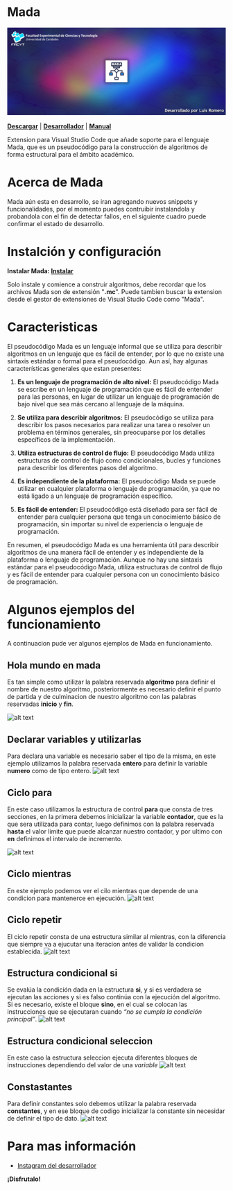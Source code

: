 # Mada
![alt text](https://github.com/CreyTuning/Mada/blob/main/img/cabecera.jpg?raw=true)

**[Descargar](https://marketplace.visualstudio.com/items?itemName=lromero.mada)** | **[Desarrollador](http://https://www.instagram.com/llromerorr/)** | **[Manual](https://github.com/CreyTuning/Mada/tree/main)**

Extension para Visual Studio Code que añade soporte para el lenguaje Mada, que es un pseudocódigo para la construcción de algoritmos de forma estructural para el ámbito académico.



# Acerca de Mada

Mada aún esta en desarrollo, se iran agregando nuevos snippets y funcionalidades, por el momento puedes contruibir instalandola y  probandola con el fin de detectar fallos, en el siguiente cuadro puede confirmar el estado de desarrollo.

# Instalción y configuración

**Instalar Mada: [Instalar](https://marketplace.visualstudio.com/items?itemName=lromero.mada)**

Solo instale y comience a construir algoritmos, debe recordar que los archivos Mada son de extensión "**.mc**". Puede tambien buscar la extension desde el gestor de extensiones de Visual Studio Code como "Mada".

# Caracteristicas

El pseudocódigo Mada es un lenguaje informal que se utiliza para describir algoritmos en un lenguaje que es fácil de entender, por lo que no existe una sintaxis estándar o formal para el pseudocódigo. Aun así, hay algunas características generales que estan presentes:

1. **Es un lenguaje de programación de alto nivel:** El pseudocódigo Mada se escribe en un lenguaje de programación que es fácil de entender para las personas, en lugar de utilizar un lenguaje de programación de bajo nivel que sea más cercano al lenguaje de la máquina.

2. **Se utiliza para describir algoritmos:** El pseudocódigo se utiliza para describir los pasos necesarios para realizar una tarea o resolver un problema en términos generales, sin preocuparse por los detalles específicos de la implementación.

3. **Utiliza estructuras de control de flujo:** El pseudocódigo Mada utiliza estructuras de control de flujo como condicionales, bucles y funciones para describir los diferentes pasos del algoritmo.

4. **Es independiente de la plataforma:** El pseudocódigo Mada se puede utilizar en cualquier plataforma o lenguaje de programación, ya que no está ligado a un lenguaje de programación específico.

5. **Es fácil de entender:** El pseudocódigo está diseñado para ser fácil de entender para cualquier persona que tenga un conocimiento básico de programación, sin importar su nivel de experiencia o lenguaje de programación.

En resumen, el pseudocódigo Mada es una herramienta útil para describir algoritmos de una manera fácil de entender y es independiente de la plataforma o lenguaje de programación. Aunque no hay una sintaxis estándar para el pseudocódigo Mada, utiliza estructuras de control de flujo y es fácil de entender para cualquier persona con un conocimiento básico de programación.

# Algunos ejemplos del funcionamiento
A continuacion pude ver algunos ejemplos de Mada en funcionamiento.

## Hola mundo en mada
Es tan simple como utilizar la palabra reservada **algoritmo** para definir el nombre de nuestro algoritmo, posteriormente es necesario definir el punto de partida y de culminacion de nuestro algoritmo con las palabras reservadas **inicio** y **fin**.

![alt text](https://github.com/CreyTuning/vscode-mada/blob/main/img/1.png?raw=true)


## Declarar variables y utilizarlas
Para declara una variable es necesario saber el tipo de la misma, en este ejemplo utilizamos la palabra reservada **entero** para definir la variable **numero** como de tipo entero.
![alt text](https://github.com/CreyTuning/vscode-mada/blob/main/img/2.png?raw=true)

## Ciclo para
En este caso utilizamos la estructura de control **para** que consta de tres secciones, en la primera debemos inicializar la variable **contador**, que es la que sera utilizada para contar, luego definimos con la palabra reservada **hasta** el valor limite que puede alcanzar nuestro contador, y por ultimo con **en** definimos el intervalo de incremento.

![alt text](https://github.com/CreyTuning/vscode-mada/blob/main/img/3.png?raw=true)

## Ciclo mientras
En este ejemplo podemos ver el cilo mientras que depende de una condicion para mantenerce en ejecución.
![alt text](https://github.com/CreyTuning/vscode-mada/blob/main/img/4.png?raw=true)

## Ciclo repetir
El ciclo repetir consta de una estructura similar al mientras, con la diferencia que siempre va a ejucutar una iteracion antes de validar la condicion establecida.
![alt text](https://github.com/CreyTuning/vscode-mada/blob/main/img/5.png?raw=true)

## Estructura condicional si
Se evalúa la condición dada en la estructura **si**, y si es verdadera se ejecutan las acciones y si es falso continúa con la ejecución del algoritmo. Si es necesario, existe el bloque **sino**, en el cual se colocan las instrucciones que se ejecutaran cuando *“no se cumpla la condición principal”*.
![alt text](https://github.com/CreyTuning/vscode-mada/blob/main/img/6.png?raw=true)

## Estructura condicional seleccion
En este caso la estructura seleccion ejecuta diferentes bloques de instrucciones dependiendo del valor de una *variable*
![alt text](https://github.com/CreyTuning/vscode-mada/blob/main/img/7.png?raw=true)

## Constastantes
Para definir constantes solo debemos utilizar la palabra reservada **constantes**, y en ese bloque de codigo inicializar la constante sin necesidar de definir el tipo de dato.
![alt text](https://github.com/CreyTuning/vscode-mada/blob/main/img/8.png?raw=true)

# Para mas información

* [Instagram del desarrollador](http://https://www.instagram.com/llromerorr/)

**¡Disfrutalo!**
